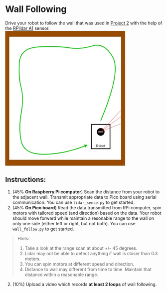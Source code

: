 # Wall Following 
Drive your robot to follow the wall that was used in [Project 2](https://classroom.github.com/a/uu6PHG7i) with the help of the [RPlidar A1](https://www.slamtec.ai/home/rplidar_a1/) sensor. 
![](https://github.com/linzhangUCA/3421tpl-wall_following/blob/134abde49ff6da95d6847ae503d7500f3214165d/wall_follower.jpg)

## Instructions:
1. (45% **On Raspberry Pi computer**) Scan the distance from your robot to the adjacent wall. Transmit appropriate data to Pico board using serial communication. You can use `lidar_sense.py` to get started.
2. (45% **On Pico board**) Read the data transmitted from RPi computer, spin motors with tailored speed (and direction) based on the data. Your robot should move forward while maintain a resonable range to the wall on only one side (either left or right, but not both). You can use `wall_follow.py` to get started.

> Hints:
> 1. Take a look at the range scan at about +/- 45 degrees.
> 2. Lidar may not be able to detect anything if wall is closer than 0.3 meters.
> 3. You can spin motors at different speed and direction.
> 4. Distance to wall may different from time to time. Maintain that distance within a reasonable range. 

2. (10%) Upload a video which records **at least 2 loops** of wall following. 

